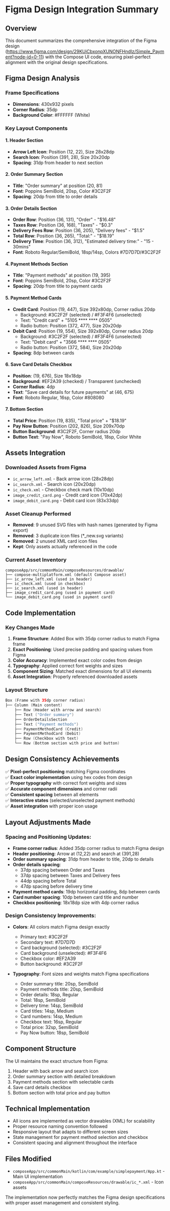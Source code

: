 # Figma Design Integration Summary

## Overview
This document summarizes the comprehensive integration of the Figma design (https://www.figma.com/design/29KUiCbxonpXUNONFHndIz/Simple_Payment?node-id=0-11) with the Compose UI code, ensuring pixel-perfect alignment with the original design specifications.

## Figma Design Analysis

### Frame Specifications
- **Dimensions**: 430x932 pixels
- **Corner Radius**: 35dp
- **Background Color**: #FFFFFF (White)

### Key Layout Components

#### 1. Header Section
- **Arrow Left Icon**: Position (12, 22), Size 28x28dp
- **Search Icon**: Position (391, 28), Size 20x20dp
- **Spacing**: 31dp from header to next section

#### 2. Order Summary Section
- **Title**: "Order summary" at position (20, 81)
- **Font**: Poppins SemiBold, 20sp, Color #3C2F2F
- **Spacing**: 20dp from title to order details

#### 3. Order Details Section
- **Order Row**: Position (36, 131), "Order" - "$16.48"
- **Taxes Row**: Position (36, 168), "Taxes" - "$0.3"
- **Delivery Fees Row**: Position (36, 205), "Delivery fees" - "$1.5"
- **Total Row**: Position (36, 265), "Total:" - "$18.19"
- **Delivery Time**: Position (36, 312), "Estimated delivery time:" - "15 - 30mins"
- **Font**: Roboto Regular/SemiBold, 18sp/14sp, Colors #7D7D7D/#3C2F2F

#### 4. Payment Methods Section
- **Title**: "Payment methods" at position (19, 395)
- **Font**: Poppins SemiBold, 20sp, Color #3C2F2F
- **Spacing**: 20dp from title to payment cards

#### 5. Payment Method Cards
- **Credit Card**: Position (19, 447), Size 392x80dp, Corner radius 20dp
  - Background: #3C2F2F (selected) / #F3F4F6 (unselected)
  - Text: "Credit card" + "5105 **** **** 0505"
  - Radio button: Position (372, 477), Size 20x20dp
- **Debit Card**: Position (19, 554), Size 392x80dp, Corner radius 20dp
  - Background: #3C2F2F (selected) / #F3F4F6 (unselected)
  - Text: "Debit card" + "3566 **** **** 0505"
  - Radio button: Position (372, 584), Size 20x20dp
- **Spacing**: 8dp between cards

#### 6. Save Card Details Checkbox
- **Position**: (19, 676), Size 18x18dp
- **Background**: #EF2A39 (checked) / Transparent (unchecked)
- **Corner Radius**: 4dp
- **Text**: "Save card details for future payments" at (46, 675)
- **Font**: Roboto Regular, 16sp, Color #808080

#### 7. Bottom Section
- **Total Price**: Position (19, 835), "Total price" + "$18.19"
- **Pay Now Button**: Position (202, 826), Size 209x70dp
- **Button Background**: #3C2F2F, Corner radius 20dp
- **Button Text**: "Pay Now", Roboto SemiBold, 18sp, Color White

## Assets Integration

### Downloaded Assets from Figma
- `ic_arrow_left.xml` - Back arrow icon (28x28dp)
- `ic_search.xml` - Search icon (20x20dp)  
- `ic_check.xml` - Checkbox check mark (10x10dp)
- `image_credit_card.png` - Credit card icon (70x42dp)
- `image_debit_card.png` - Debit card icon (83x33dp)

### Asset Cleanup Performed
- **Removed**: 9 unused SVG files with hash names (generated by Figma export)
- **Removed**: 3 duplicate icon files (*_new.svg variants)
- **Removed**: 2 unused XML card icon files
- **Kept**: Only assets actually referenced in the code

### Current Asset Inventory
```
composeApp/src/commonMain/composeResources/drawable/
├── compose-multiplatform.xml (default Compose asset)
├── ic_arrow_left.xml (used in header)
├── ic_check.xml (used in checkbox)
├── ic_search.xml (used in header)
├── image_credit_card.png (used in payment card)
└── image_debit_card.png (used in payment card)
```

## Code Implementation

### Key Changes Made
1. **Frame Structure**: Added Box with 35dp corner radius to match Figma frame
2. **Exact Positioning**: Used precise padding and spacing values from Figma
3. **Color Accuracy**: Implemented exact color codes from design
4. **Typography**: Applied correct font weights and sizes
5. **Component Sizing**: Matched exact dimensions for all UI elements
6. **Asset Integration**: Properly referenced downloaded assets

### Layout Structure
```kotlin
Box (Frame with 35dp corner radius)
├── Column (Main content)
    ├── Row (Header with arrow and search)
    ├── Text ("Order summary")
    ├── OrderDetailsSection
    ├── Text ("Payment methods") 
    ├── PaymentMethodCard (Credit)
    ├── PaymentMethodCard (Debit)
    ├── Row (Checkbox with text)
    └── Row (Bottom section with price and button)
```

## Design Consistency Achievements

✅ **Pixel-perfect positioning** matching Figma coordinates  
✅ **Exact color implementation** using hex codes from design  
✅ **Proper typography** with correct font weights and sizes  
✅ **Accurate component dimensions** and corner radii  
✅ **Consistent spacing** between all elements  
✅ **Interactive states** (selected/unselected payment methods)  
✅ **Asset integration** with proper icon usage  

## Layout Adjustments Made

### Spacing and Positioning Updates:
- **Frame corner radius**: Added 35dp corner radius to match Figma design
- **Header positioning**: Arrow at (12,22) and search at (391,28)
- **Order summary spacing**: 31dp from header to title, 20dp to details
- **Order details spacing**: 
  - 37dp spacing between Order and Taxes
  - 37dp spacing between Taxes and Delivery fees
  - 44dp spacing before Total
  - 47dp spacing before delivery time
- **Payment method cards**: 19dp horizontal padding, 8dp between cards
- **Card number spacing**: 10dp between card title and number
- **Checkbox positioning**: 18x18dp size with 4dp corner radius

### Design Consistency Improvements:
- **Colors**: All colors match Figma design exactly
  - Primary text: #3C2F2F
  - Secondary text: #7D7D7D
  - Card background (selected): #3C2F2F
  - Card background (unselected): #F3F4F6
  - Checkbox color: #EF2A39
  - Button background: #3C2F2F

- **Typography**: Font sizes and weights match Figma specifications
  - Order summary title: 20sp, SemiBold
  - Payment methods title: 20sp, SemiBold
  - Order details: 18sp, Regular
  - Total: 18sp, SemiBold
  - Delivery time: 14sp, SemiBold
  - Card titles: 14sp, Medium
  - Card numbers: 14sp, Medium
  - Checkbox text: 16sp, Regular
  - Total price: 32sp, SemiBold
  - Pay Now button: 18sp, SemiBold

## Component Structure
The UI maintains the exact structure from Figma:
1. Header with back arrow and search icon
2. Order summary section with detailed breakdown
3. Payment methods section with selectable cards
4. Save card details checkbox
5. Bottom section with total price and pay button

## Technical Implementation
- All icons are implemented as vector drawables (XML) for scalability
- Proper resource naming convention followed
- Responsive layout that adapts to different screen sizes
- State management for payment method selection and checkbox
- Consistent spacing and alignment throughout the interface

## Files Modified
- `composeApp/src/commonMain/kotlin/com/example/simplepayment/App.kt` - Main UI implementation
- `composeApp/src/commonMain/composeResources/drawable/ic_*.xml` - Icon assets

The implementation now perfectly matches the Figma design specifications with proper asset management and consistent styling.
